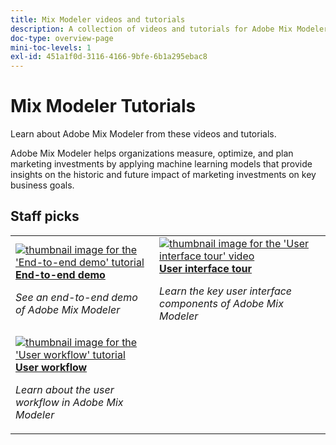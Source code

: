 ```yaml
---
title: Mix Modeler videos and tutorials
description: A collection of videos and tutorials for Adobe Mix Modeler.
doc-type: overview-page
mini-toc-levels: 1
exl-id: 451a1f0d-3116-4166-9bfe-6b1a295ebac8
---
```

# Mix Modeler Tutorials

Learn about Adobe Mix Modeler from these videos and tutorials.

Adobe Mix Modeler helps organizations measure, optimize, and plan marketing investments by applying machine learning models that provide insights on the historic and future impact of marketing investments on key business goals. 


<div id="recs-overview-body-1"></div>
<div id="recs-overview-body-2"></div>
<div id="recs-overview-body-3"></div>
<div id="recs-overview-body-4"></div>
<div id="recs-overview-body-5"></div>
<div id="recs-overview-body-6"></div>

## Staff picks

<div id="staff-picks-section">
<table style="margin-top: 0 !important">
<tr>
  <td>
    <a href="intro/demo.md">
      <img alt="thumbnail image for the 'End-to-end demo' tutorial" src="https://video.tv.adobe.com/v/3440794?format=jpeg" />
    </a>
    <div>
      <a href="intro/demo.md">
    <strong>End-to-end demo</strong>
    </a>
    </div>
    <p>
    <em>See an end-to-end demo of Adobe Mix Modeler</em>
    <p>
  </td>
  <td>
    <a href="intro/user-interface-tour.md">
      <img alt="thumbnail image for the 'User interface tour' video" src="https://video.tv.adobe.com/v/3424851?format=jpeg" />
    </a>
    <div>
      <a href="intro/user-interface-tour.md">
    <strong>User interface tour</strong>
    </a>
    </div>
    <p>
    <em>Learn the key user interface components of Adobe Mix Modeler</em>
    <p>
  </td>
</tr>
  <td>
    <a href="intro/user-workflow.md">
      <img alt="thumbnail image for the 'User workflow' tutorial" src="https://video.tv.adobe.com/v/3424854?format=jpeg" />
    </a>
    <div>
      <a href="intro/user-workflow.md">
    <strong>User workflow</strong>
    </a>
    </div>
    <p>
    <em>Learn about the user workflow in Adobe Mix Modeler</em>
    <p>
  </td>
</table>

</div>

